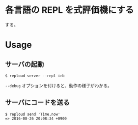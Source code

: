 
# 各言語の REPL を式評価機にする

する。


# Usage

## サーバの起動

```
$ reploud server --repl irb
```

`--debug` オプションを付けると、動作の様子がわかる。


## サーバにコードを送る

```
$ reploud send 'Time.now'
=> 2016-08-26 20:08:34 +0900
```
